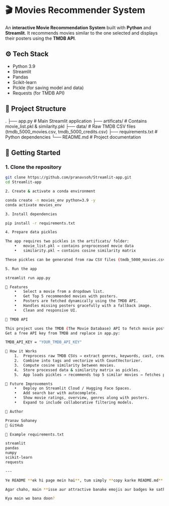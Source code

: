 # 🎬 Movies Recommender System

An **interactive Movie Recommendation System** built with **Python** and **Streamlit**. It recommends movies similar to the one selected and displays their posters using the **TMDB API**.

## ⚙️ Tech Stack
- Python 3.9
- Streamlit
- Pandas
- Scikit-learn
- Pickle (for saving model and data)
- Requests (for TMDB API)

## 📂 Project Structure

.
├── app.py                # Main Streamlit application
├── artificats/           # Contains movie_list.pkl & similarity.pkl
├── data/                 # Raw TMDB CSV files (tmdb_5000_movies.csv, tmdb_5000_credits.csv)
├── requirements.txt      # Python dependencies
└── README.md             # Project documentation

## 🚀 Getting Started

### 1. Clone the repository
```bash
git clone https://github.com/pranavsoh/Streamlit-app.git
cd Streamlit-app

2. Create & activate a conda environment

conda create -n movies_env python=3.9 -y
conda activate movies_env

3. Install dependencies

pip install -r requirements.txt

4. Prepare data pickles

The app requires two pickles in the artificats/ folder:
	•	movie_list.pkl → contains preprocessed movie data
	•	similarity.pkl → contains cosine similarity matrix

These pickles can be generated from raw CSV files (tmdb_5000_movies.csv & tmdb_5000_credits.csv) using preprocessing code in app.py.

5. Run the app

streamlit run app.py

📌 Features
	•	Select a movie from a dropdown list.
	•	Get Top 5 recommended movies with posters.
	•	Posters are fetched dynamically using the TMDB API.
	•	Handles missing posters gracefully with a fallback image.
	•	Clean and responsive UI.

🔑 TMDB API

This project uses the TMDB (The Movie Database) API to fetch movie posters.
Get a free API key from TMDB and replace in app.py:

TMDB_API_KEY = "YOUR_TMDB_API_KEY"

🧠 How it Works
	1.	Preprocess raw TMDB CSVs → extract genres, keywords, cast, crew, overview.
	2.	Combine into tags and vectorize with CountVectorizer.
	3.	Compute cosine similarity between movies.
	4.	Store processed data & similarity matrix as pickles.
	5.	App loads pickles → recommends top 5 similar movies → fetches posters from TMDB API.

📌 Future Improvements
	•	Deploy on Streamlit Cloud / Hugging Face Spaces.
	•	Add search bar with autocomplete.
	•	Show movie ratings, overview, genres along with posters.
	•	Expand to include collaborative filtering models.

🙌 Author

Pranav Sohaney
🔗 GitHub

📄 Example requirements.txt

streamlit
pandas
numpy
scikit-learn
requests

---

Ye README **ek hi page mein hai**, tum simply **copy karke README.md** mein paste kar do.  

Agar chaho, main **isse aur attractive banake emojis aur badges ke sath GitHub style ready version** bhi bana doon, jo repo ko professional lage.  

Kya main wo bana doon?